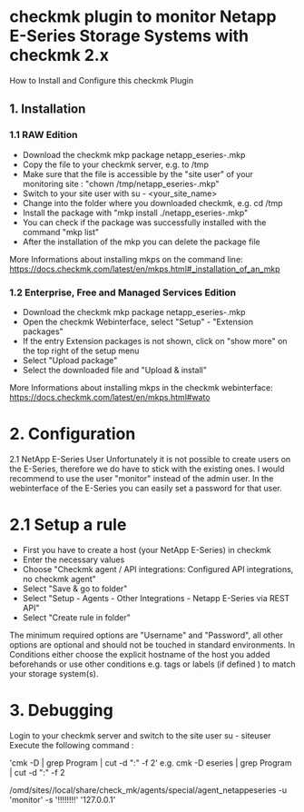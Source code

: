# checkmk plugin to monitor Netapp E-Series Storage Systems with checkmk 2.x

How to Install and Configure this checkmk Plugin

## 1. Installation 

### 1.1 RAW Edition

- Download the checkmk mkp package netapp_eseries-<version>.mkp
- Copy the file to your checkmk server, e.g. to /tmp
- Make sure that the file is accessible by the "site user" of your monitoring site : "chown <site name> /tmp/netapp_eseries-<version>.mkp"
- Switch to your site user with su - <your_site_name>
- Change into the folder where you downloaded checkmk, e.g. cd /tmp
- Install the package with "mkp install ./netapp_eseries-<version>.mkp"
- You can check if the package was successfully installed with the command "mkp list"
- After the installation of the mkp you can delete the package file

More Informations about installing mkps on the command line:
https://docs.checkmk.com/latest/en/mkps.html#_installation_of_an_mkp

### 1.2 Enterprise, Free and Managed Services Edition

- Download the checkmk mkp package netapp_eseries-<version>.mkp
- Open the checkmk Webinterface, select "Setup" - "Extension packages"
- If the entry Extension packages is not shown, click on "show more" on the top right of the setup menu
- Select "Upload package"
- Select the downloaded file and "Upload & install"

More Informations about installing mkps in the checkmk webinterface:
https://docs.checkmk.com/latest/en/mkps.html#wato

# 2. Configuration

2.1 NetApp E-Series User
Unfortunately it is not possible to create users on the E-Series, therefore we do have to stick with the existing ones.
I would recommend to use the user "monitor" instead of the admin user.
In the webinterface of the E-Series you can easily set a password for that user.

# 2.1 Setup a rule 

- First you have to create a host (your NetApp E-Series) in checkmk
- Enter the necessary values
- Choose "Checkmk agent / API integrations: Configured API integrations, no checkmk agent"
- Select "Save & go to folder"
- Select "Setup - Agents - Other Integrations - Netapp E-Series via REST API"
- Select "Create rule in folder"

The minimum required options are "Username" and "Password", all other options are optional and should not be touched in standard environments.
In Conditions either choose the explicit hostname of the host you added beforehands or use other conditions e.g. tags or labels (if defined ) to match your storage system(s).

# 3. Debugging

Login to your checkmk server and switch to the site user
su - siteuser
Execute the following command :

'cmk -D <E-Series Hostname in checkmk> | grep Program | cut -d ":" -f 2'
e.g.
cmk -D eseries | grep Program | cut -d ":" -f 2

/omd/sites/<your site name>/local/share/check_mk/agents/special/agent_netappeseries -u 'monitor' -s '!!!!!!!!' '127.0.0.1'